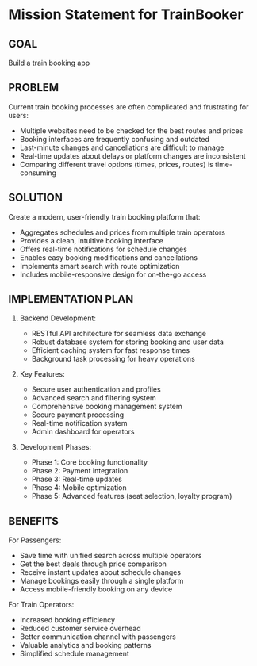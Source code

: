 # Mission Statement for TrainBooker

## GOAL
Build a train booking app

## PROBLEM
Current train booking processes are often complicated and frustrating for users:
- Multiple websites need to be checked for the best routes and prices
- Booking interfaces are frequently confusing and outdated
- Last-minute changes and cancellations are difficult to manage
- Real-time updates about delays or platform changes are inconsistent
- Comparing different travel options (times, prices, routes) is time-consuming

## SOLUTION
Create a modern, user-friendly train booking platform that:
- Aggregates schedules and prices from multiple train operators
- Provides a clean, intuitive booking interface
- Offers real-time notifications for schedule changes
- Enables easy booking modifications and cancellations
- Implements smart search with route optimization
- Includes mobile-responsive design for on-the-go access

## IMPLEMENTATION PLAN
1. Backend Development:
   - RESTful API architecture for seamless data exchange
   - Robust database system for storing booking and user data
   - Efficient caching system for fast response times
   - Background task processing for heavy operations

2. Key Features:
   - Secure user authentication and profiles
   - Advanced search and filtering system
   - Comprehensive booking management system
   - Secure payment processing
   - Real-time notification system
   - Admin dashboard for operators

3. Development Phases:
   - Phase 1: Core booking functionality
   - Phase 2: Payment integration
   - Phase 3: Real-time updates
   - Phase 4: Mobile optimization
   - Phase 5: Advanced features (seat selection, loyalty program)

## BENEFITS
For Passengers:
- Save time with unified search across multiple operators
- Get the best deals through price comparison
- Receive instant updates about schedule changes
- Manage bookings easily through a single platform
- Access mobile-friendly booking on any device

For Train Operators:
- Increased booking efficiency
- Reduced customer service overhead
- Better communication channel with passengers
- Valuable analytics and booking patterns
- Simplified schedule management
